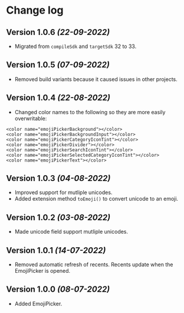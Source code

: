 # Change log

Version 1.0.6 *(22-09-2022)*
----------------------------
* Migrated from `compileSdk` and `targetSdk` 32 to 33.

Version 1.0.5 *(07-09-2022)*
----------------------------
* Removed build variants because it caused issues in other projects.

Version 1.0.4 *(22-08-2022)*
----------------------------
* Changed color names to the following so they are more easily overwritable:
```
<color name="emojiPickerBackground"></color>
<color name="emojiPickerBackgroundInput"></color>
<color name="emojiPickerCategoryIconTint"></color>
<color name="emojiPickerDivider"></color>
<color name="emojiPickerSearchIconTint"></color>
<color name="emojiPickerSelectedCategoryIconTint"></color>
<color name="emojiPickerText"></color>
```

Version 1.0.3 *(04-08-2022)*
----------------------------
* Improved support for mutliple unicodes.
* Added extension method `toEmoji()` to convert unicode to an emoji.

Version 1.0.2 *(03-08-2022)*
----------------------------
* Made unicode field support mutliple unicodes.

Version 1.0.1 *(14-07-2022)*
----------------------------
* Removed automatic refresh of recents. Recents update when the EmojiPicker is opened.

Version 1.0.0 *(08-07-2022)*
----------------------------
* Added EmojiPicker.